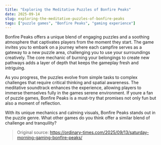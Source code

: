```yaml
---
title: "Exploring the Meditative Puzzles of Bonfire Peaks"
date: 2025-09-14
slug: exploring-the-meditative-puzzles-of-bonfire-peaks
tags: ["puzzle games", "Bonfire Peaks", "gaming experience"]
---
```

Bonfire Peaks offers a unique blend of engaging puzzles and a soothing atmosphere that captivates players from the moment they start. The game invites you to embark on a journey where each campfire serves as a gateway to a new puzzle area, challenging you to use your surroundings creatively. The core mechanic of burning your belongings to create new pathways adds a layer of depth that keeps the gameplay fresh and intriguing.

As you progress, the puzzles evolve from simple tasks to complex challenges that require critical thinking and spatial awareness. The meditative soundtrack enhances the experience, allowing players to immerse themselves fully in the games serene environment. If youre a fan of puzzle games, Bonfire Peaks is a must-try that promises not only fun but also a moment of reflection.

With its unique mechanics and calming visuals, Bonfire Peaks stands out in the puzzle genre. What other games do you think offer a similar blend of challenge and tranquility?
> Original source: https://ordinary-times.com/2025/09/13/saturday-morning-gaming-bonfire-peaks/